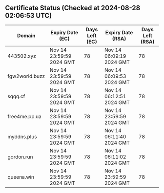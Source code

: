 ## Certificate Status (Checked at 2024-08-28 02:06:53 UTC)
| Domain | Expiry Date (EC) | Days Left (EC) | Expiry Date (RSA) | Days Left (RSA) |
|--------|-------------------|----------------|--------------------|--------------------|
| 443502.xyz | Nov 14 23:59:59 2024 GMT | 78 | Nov 14 06:09:19 2024 GMT | 78 |
| fgw2world.buzz | Nov 14 23:59:59 2024 GMT | 78 | Nov 14 06:09:53 2024 GMT | 78 |
| sqqq.cf | Nov 14 23:59:59 2024 GMT | 78 | Nov 14 06:12:51 2024 GMT | 78 |
| free4me.pp.ua | Nov 14 23:59:59 2024 GMT | 78 | Nov 14 23:59:59 2024 GMT | 78 |
| myddns.plus | Nov 14 23:59:59 2024 GMT | 78 | Nov 14 06:11:40 2024 GMT | 78 |
| gordon.run | Nov 14 23:59:59 2024 GMT | 78 | Nov 14 06:11:02 2024 GMT | 78 |
| queena.win | Nov 14 23:59:59 2024 GMT | 78 | Nov 14 23:59:59 2024 GMT | 78 |
